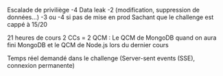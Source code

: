 Escalade de priviliège -4
Data leak -2 (modification, suppression de données...)
-3 ou -4 si pas de mise en prod
Sachant que le challenge est cappé à 15/20

21 heures de cours
2 CCs = 2 QCM : Le QCM de MongoDB quand on aura fini MongoDB et le QCM de Node.js lors du dernier cours

Temps réel demandé dans le challenge (Server-sent events (SSE), connexion permanente)